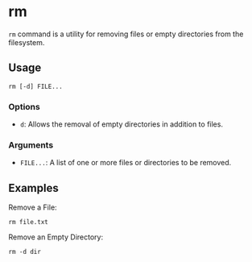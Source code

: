 # rm

`rm` command is a utility for removing files or empty directories from the filesystem.

## Usage

```console
rm [-d] FILE...
```

### Options

- `d`: Allows the removal of empty directories in addition to files.

### Arguments

- `FILE...`: A list of one or more files or directories to be removed.

## Examples

Remove a File:

```console
rm file.txt
```

Remove an Empty Directory:

```console
rm -d dir
```
